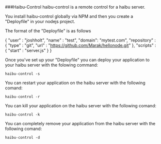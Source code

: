 ###Haibu-Control
haibu-control is a remote control for a haibu server.

You install haibu-control globally via NPM and then you create a
"Deployfile" in your nodejs project.

The format of the "Deployfile" is as follows

   {
			"user" : "joshholt",
			"name" : "test",
			"domain": "mytest.com",
			"repository" : {
				"type" : "git",
				"url"  : "https://github.com/Marak/hellonode.git"
			},
			"scripts" : {
				"start" : "server.js"
			}
	 }


Once you've set up your "Deployfile" you can deploy your application to
your haibu server with the folowing command:

`haibu-control -s`

You can restart your application on the haibu server with the following comand:

`haibu-control -r`

You can kill your application on the haibu server with the following comand:

`haibu-control -k`

You can completely remove your application from the haibu server with the following comand:

`haibu-control -d`
